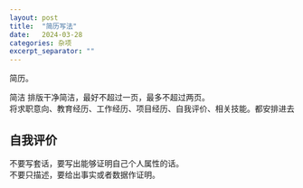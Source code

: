 ```yaml
---
layout: post
title:  "简历写法"
date:   2024-03-28
categories: 杂项
excerpt_separator: ""
---
```


简历。  


简洁
排版干净简洁，最好不超过一页，最多不超过两页。  
将求职意向、教育经历、工作经历、项目经历、自我评价、相关技能。都安排进去



## 自我评价
不要写套话，要写出能够证明自己个人属性的话。  
不要只描述，要给出事实或者数据作证明。